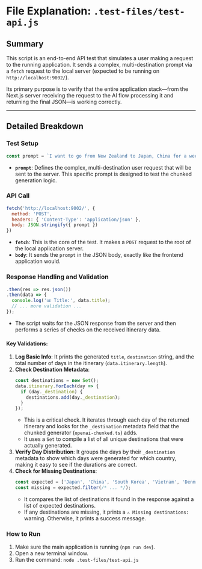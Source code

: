 
# File Explanation: `.test-files/test-api.js`

## Summary

This script is an end-to-end API test that simulates a user making a request to the running application. It sends a complex, multi-destination prompt via a `fetch` request to the local server (expected to be running on `http://localhost:9002/`).

Its primary purpose is to verify that the entire application stack—from the Next.js server receiving the request to the AI flow processing it and returning the final JSON—is working correctly.

---

## Detailed Breakdown

### Test Setup

```javascript
const prompt = `I want to go from New Zealand to Japan, China for a week, South Korea for a week, Vietnam for a week, and spend 3 days in Denmark Copenhagen. Then fly back to LA.`;
```
- **`prompt`**: Defines the complex, multi-destination user request that will be sent to the server. This specific prompt is designed to test the chunked generation logic.

### API Call

```javascript
fetch('http://localhost:9002/', {
  method: 'POST',
  headers: { 'Content-Type': 'application/json' },
  body: JSON.stringify({ prompt })
})
```
- **`fetch`**: This is the core of the test. It makes a `POST` request to the root of the local application server.
- **`body`**: It sends the `prompt` in the JSON body, exactly like the frontend application would.

### Response Handling and Validation

```javascript
.then(res => res.json())
.then(data => {
  console.log('📊 Title:', data.title);
  // ... more validation ...
});
```
- The script waits for the JSON response from the server and then performs a series of checks on the received itinerary data.

#### Key Validations:

1.  **Log Basic Info**: It prints the generated `title`, `destination` string, and the total number of days in the itinerary (`data.itinerary.length`).
2.  **Check Destination Metadata**:
    ```javascript
    const destinations = new Set();
    data.itinerary.forEach(day => {
      if (day._destination) {
        destinations.add(day._destination);
      }
    });
    ```
    - This is a critical check. It iterates through each day of the returned itinerary and looks for the `_destination` metadata field that the chunked generator (`openai-chunked.ts`) adds.
    - It uses a `Set` to compile a list of all unique destinations that were actually generated.
3.  **Verify Day Distribution**: It groups the days by their `_destination` metadata to show which days were generated for which country, making it easy to see if the durations are correct.
4.  **Check for Missing Destinations**:
    ```javascript
    const expected = ['Japan', 'China', 'South Korea', 'Vietnam', 'Denmark'];
    const missing = expected.filter(/* ... */);
    ```
    - It compares the list of destinations it found in the response against a list of expected destinations.
    - If any destinations are missing, it prints a `⚠️ Missing destinations:` warning. Otherwise, it prints a success message.

### How to Run

1.  Make sure the main application is running (`npm run dev`).
2.  Open a new terminal window.
3.  Run the command: `node .test-files/test-api.js`
